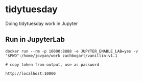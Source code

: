 # tidytuesday

Doing tidytuesday work in Jupyter

## Run in JupyterLab

```
docker run --rm -p 10000:8888 -e JUPYTER_ENABLE_LAB=yes -v "$PWD":/home/jovyan/work zachbogart/vanillin:v1.1
```

```
# copy token from output, use as password

http://localhost:10000 
```
